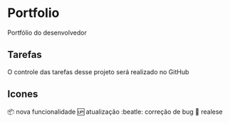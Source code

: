 # Portfolio
Portfólio do desenvolvedor

## Tarefas

O controle das tarefas desse projeto será realizado no GitHub

## Icones

:package: nova funcionalidade
:up: atualização 
:beatle: correção de bug
:checkered_flag: realese
